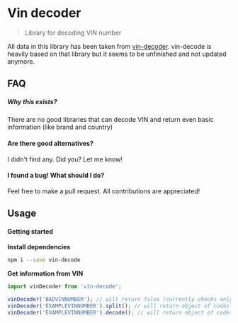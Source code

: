 # Vin decoder
> Library for decoding VIN number

All data in this library has been taken from [vin-decoder](https://github.com/frankely/vin-decoder). vin-decode is heavily based on that library but it seems to be unfinished and not updated anymore.


## FAQ
##### Why this exists?
There are no good libraries that can decode VIN and return even basic information (like brand and country)

#### Are there good alternatives? 
I didn't find any. Did you? Let me know!

#### I found a bug! What should I do?
Feel free to make a pull request. All contributions are appreciated! 

## Usage

#### Getting started

**Install dependencies**
```bash
npm i --save vin-decode
```

**Get information from VIN**
```javascript
import vinDecoder from 'vin-decode';

vinDecoder('BADVINNUMBER'); // will return false (currently checks only the length of VIN)
vinDecoder('EXAMPLEVINNUMBER').split(); // will return object of codes from VIN
vinDecoder('EXAMPLEVINNUMBER').decode(); // will return object of codes from vin with manufacturer, country, year fields decoded
```
